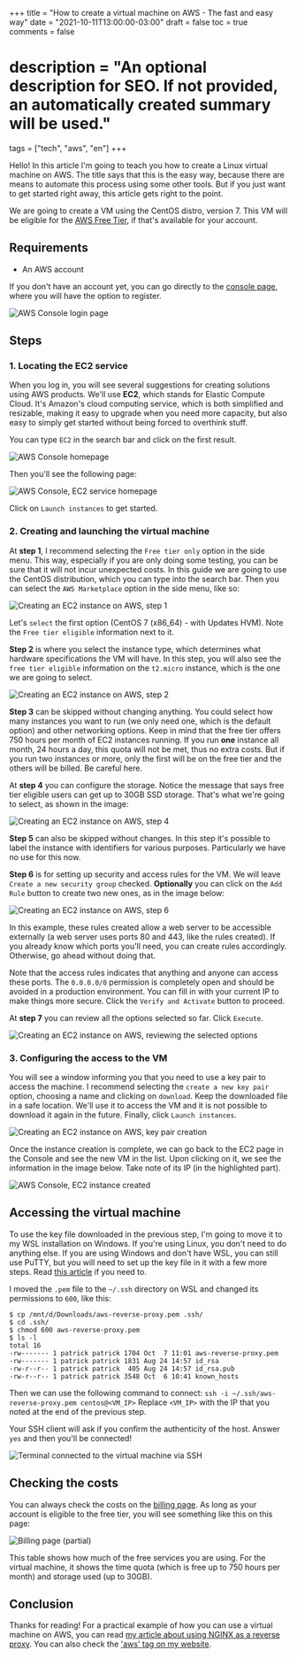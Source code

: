 +++
title = "How to create a virtual machine on AWS - The fast and easy way"
date = "2021-10-11T13:00:00-03:00"
draft = false
toc = true
comments = false
# description = "An optional description for SEO. If not provided, an automatically created summary will be used."

tags = ["tech", "aws", "en"]
+++

Hello! In this article I'm going to teach you how to create a Linux virtual machine on AWS. The title says that this is the easy way, because there are means to automate this process using some other tools. But if you just want to get started right away, this article gets right to the point.

We are going to create a VM using the CentOS distro, version 7. This VM will be eligible for the [AWS Free Tier](https://aws.amazon.com/free/), if that's available for your account.

## Requirements

- An AWS account

If you don't have an account yet, you can go directly to the [console page](https://console.aws.amazon.com/), where you will have the option to register.

![AWS Console login page](/images/aws-virtual-machine/img5.png)

## Steps

### 1. Locating the EC2 service

When you log in, you will see several suggestions for creating solutions using AWS products. We'll use **EC2**, which stands for Elastic Compute Cloud. It's Amazon's cloud computing service, which is both simplified and resizable, making it easy to upgrade when you need more capacity, but also easy to simply get started without being forced to overthink stuff.

You can type `EC2` in the search bar and click on the first result.

![AWS Console homepage](/images/aws-virtual-machine/img20.png)

Then you'll see the following page:

![AWS Console, EC2 service homepage](/images/aws-virtual-machine/img6.png)

Click on `Launch instances` to get started.

### 2. Creating and launching the virtual machine

At **step 1**, I recommend selecting the `Free tier only` option in the side menu. This way, especially if you are only doing some testing, you can be sure that it will not incur unexpected costs. In this guide we are going to use the CentOS distribution, which you can type into the search bar. Then you can select the `AWS Marketplace` option in the side menu, like so:

![Creating an EC2 instance on AWS, step 1](/images/aws-virtual-machine/img7.png)

Let's `select` the first option (CentOS 7 (x86_64) - with Updates HVM). Note the `Free tier eligible` information next to it.

**Step 2** is where you select the instance type, which determines what hardware specifications the VM will have. In this step, you will also see the `free tier eligible` information on the `t2.micro` instance, which is the one we are going to select.

![Creating an EC2 instance on AWS, step 2](/images/aws-virtual-machine/img9.png)

**Step 3** can be skipped without changing anything. You could select how many instances you want to run (we only need one, which is the default option) and other networking options. Keep in mind that the free tier offers 750 hours per month of EC2 instances running. If you run **one** instance all month, 24 hours a day, this quota will not be met, thus no extra costs. But if you run two instances or more, only the first will be on the free tier and the others will be billed. Be careful here.

At **step 4** you can configure the storage. Notice the message that says free tier eligible users can get up to 30GB SSD storage. That's what we're going to select, as shown in the image:

![Creating an EC2 instance on AWS, step 4](/images/aws-virtual-machine/img10.png)

**Step 5** can also be skipped without changes. In this step it's possible to label the instance with identifiers for various purposes. Particularly we have no use for this now.

**Step 6** is for setting up security and access rules for the VM. We will leave `Create a new security group` checked. **Optionally** you can click on the `Add Rule` button to create two new ones, as in the image below:

![Creating an EC2 instance on AWS, step 6](/images/aws-virtual-machine/img11.png)

In this example, these rules created allow a web server to be accessible externally (a web server uses ports 80 and 443, like the rules created). If you already know which ports you'll need, you can create rules accordingly. Otherwise, go ahead without doing that.

Note that the access rules indicates that anything and anyone can access these ports. The `0.0.0.0/0` permission is completely open and should be avoided in a production environment. You can fill in with your current IP to make things more secure. Click the `Verify and Activate` button to proceed.

At **step 7** you can review all the options selected so far. Click `Execute`.

![Creating an EC2 instance on AWS, reviewing the selected options](/images/aws-virtual-machine/img12.png)

### 3. Configuring the access to the VM

You will see a window informing you that you need to use a key pair to access the machine. I recommend selecting the `create a new key pair` option, choosing a name and clicking on `download`. Keep the downloaded file in a safe location. We'll use it to access the VM and it is not possible to download it again in the future. Finally, click `Launch instances`.

![Creating an EC2 instance on AWS, key pair creation](/images/aws-virtual-machine/img13.png)

Once the instance creation is complete, we can go back to the EC2 page in the Console and see the new VM in the list. Upon clicking on it, we see the information in the image below. Take note of its IP (in the highlighted part).

![AWS Console, EC2 instance created](/images/aws-virtual-machine/img14.png)

## Accessing the virtual machine

To use the key file downloaded in the previous step, I'm going to move it to my WSL installation on Windows. If you're using Linux, you don't need to do anything else. If you are using Windows and don't have WSL, you can still use PuTTY, but you will need to set up the key file in it with a few more steps. Read [this article](https://www.rosehosting.com/blog/how-to-use-a-private-key-and-putty-to-log-into-your-server-securely/) if you need to.

I moved the `.pem` file to the `~/.ssh` directory on WSL and changed its permissions to `600`, like this:

```
$ cp /mnt/d/Downloads/aws-reverse-proxy.pem .ssh/
$ cd .ssh/
$ chmod 600 aws-reverse-proxy.pem
$ ls -l
total 16
-rw------- 1 patrick patrick 1704 Oct  7 11:01 aws-reverse-proxy.pem
-rw------- 1 patrick patrick 1831 Aug 24 14:57 id_rsa
-rw-r--r-- 1 patrick patrick  405 Aug 24 14:57 id_rsa.pub
-rw-r--r-- 1 patrick patrick 3548 Oct  6 10:41 known_hosts
```

Then we can use the following command to connect:
`ssh -i ~/.ssh/aws-reverse-proxy.pem centos@<VM_IP>`
Replace `<VM_IP>` with the IP that you noted at the end of the previous step.

Your SSH client will ask if you confirm the authenticity of the host. Answer `yes` and then you'll be connected!

![Terminal connected to the virtual machine via SSH](/images/aws-virtual-machine/img19.png)

## Checking the costs

You can always check the costs on the [billing page](https://console.aws.amazon.com/billing/). As long as your account is eligible to the free tier, you will see something like this on this page:

![Billing page (partial)](/images/aws-virtual-machine/img21.png)

This table shows how much of the free services you are using. For the virtual machine, it shows the time quota (which is free up to 750 hours per month) and storage used (up to 30GB).

## Conclusion

Thanks for reading! For a practical example of how you can use a virtual machine on AWS, you can read [my article about using NGINX as a reverse proxy](/en/blog/reverse-proxy). You can also check the ['aws' tag on my website](/en/tags/aws).